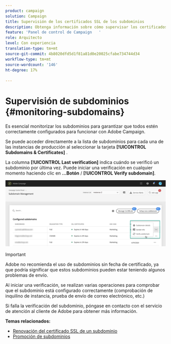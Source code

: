 ```yaml
---
product: campaign
solution: Campaign
title: Supervisión de los certificados SSL de los subdominios
description: Obtenga información sobre cómo supervisar los certificados SSL de los subdominios
feature: 'Panel de control de Campaign   '
role: Arquitecto
level: Con experiencia
translation-type: tm+mt
source-git-commit: 4b8020dfd5d1f81a81d0e20025cfabe734744d34
workflow-type: tm+mt
source-wordcount: '146'
ht-degree: 17%

---
```



# Supervisión de subdominios {#monitoring-subdomains}

Es esencial monitorizar los subdominios para garantizar que todos estén correctamente configurados para funcionar con Adobe Campaign.

Se puede acceder directamente a la lista de subdominios para cada una de las instancias de producción al seleccionar la tarjeta **[!UICONTROL Subdomains & Certificates]** .

La columna **[!UICONTROL Last verification]** indica cuándo se verificó un subdominio por última vez. Puede iniciar una verificación en cualquier momento haciendo clic en **...Botón** / **[!UICONTROL Verify subdomain]**.

![](assets/subdomain_verification.png)

>[!IMPORTANT]
>
>Adobe no recomienda el uso de subdominios sin fecha de certificado, ya que podría significar que estos subdominios pueden estar teniendo algunos problemas de envío.

Al iniciar una verificación, se realizan varias operaciones para comprobar que el subdominio está configurado correctamente (comprobación de inquilino de instancia, prueba de envío de correo electrónico, etc.)

Si falla la verificación del subdominio, póngase en contacto con el servicio de atención al cliente de Adobe para obtener más información.

**Temas relacionados:**

* [Renovación del certificado SSL de un subdominio](../../subdomains-certificates/using/renewing-subdomain-certificate.md)
* [Promoción de subdominios](../../subdomains-certificates/using/subdomains-branding.md)
